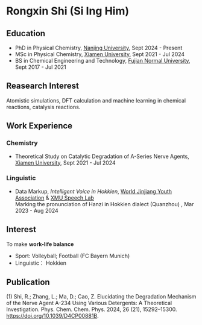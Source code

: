 # Rongxin Shi (Si Ing Him)

## Education
- PhD in Physical Chemistry, [Nanjing University](https://www.nju.edu.cn/), Sept 2024 - Present
- MSc in Physical Chemistry, [Xiamen University](https://en.xmu.edu.cn/main.htm), Sept 2021 - Jul 2024  
- BS in Chemical Engineering and Technology, [Fujian Normal University](https://www.fjnu.edu.cn/english/main.htm), Sept 2017 - Jul 2021

## Reasearch Interest
Atomistic simulations, DFT calculation and machine learning in chemical reactions, catalysis reactions.

## Work Experience
### Chemistry
- Theoretical Study on Catalytic Degradation of A-Series Nerve Agents, [Xiamen University](https://en.xmu.edu.cn/main.htm), Sept 2021 - Jul 2024  

### Linguistic
- Data Markup, *Intelligent Voice in Hokkien*, [World Jinjiang Youth Association](http://www.wjjya.com/web/pc.html) & [XMU Speech Lab](https://speech.xmu.edu.cn/main.htm)  
  Marking the pronunciation of Hanzi in Hokkien dialect (Quanzhou) , Mar 2023 - Aug 2024  



## Interest
To make **work-life balance**  
- Sport: Volleyball; Football (FC Bayern Munich)
- Linguistic： Hokkien

## Publication
(1) Shi, R.; Zhang, L.; Ma, D.; Cao, Z. Elucidating the Degradation Mechanism of the Nerve Agent A-234 Using Various Detergents: A Theoretical Investigation. Phys. Chem. Chem. Phys. 2024, 26 (21), 15292–15300. https://doi.org/10.1039/D4CP00881B.

